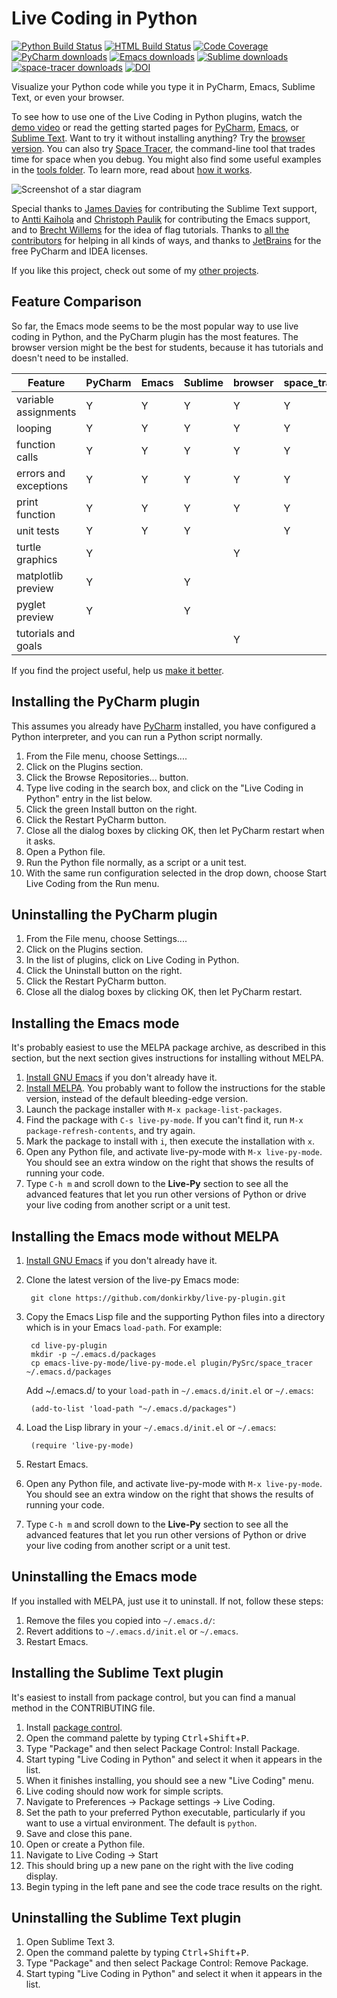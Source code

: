 Live Coding in Python
=====================

[![Python Build Status]][actions]
[![HTML Build Status]][actions]
[![Code Coverage]][codecov]
[![PyCharm downloads]][pycharm plugin]
[![Emacs downloads]][emacs plugin]
[![Sublime downloads]][sublime plugin]
[![space-tracer downloads]][space-tracer]
[![DOI]][zenodo]

Visualize your Python code while you type it in PyCharm, Emacs, Sublime Text, or
even your browser.

[Python Build Status]: https://github.com/donkirkby/live-py-plugin/actions/workflows/py-build.yml/badge.svg?branch=master
[HTML Build Status]: https://github.com/donkirkby/live-py-plugin/actions/workflows/html-build.yml/badge.svg?branch=master
[actions]: https://github.com/donkirkby/live-py-plugin/actions
[Code Coverage]: https://codecov.io/github/donkirkby/live-py-plugin/coverage.svg?branch=master
[codecov]: https://codecov.io/github/donkirkby/live-py-plugin?branch=master
[PyCharm downloads]: https://img.shields.io/jetbrains/plugin/d/9742?label=PyCharm%20%E2%86%93
[pycharm plugin]: https://plugins.jetbrains.com/plugin/9742
[Emacs downloads]: https://img.shields.io/badge/Emacs%20%E2%86%93-371k-brightgreen
[emacs plugin]: https://melpa.org/#/live-py-mode
[Sublime downloads]: https://img.shields.io/packagecontrol/dt/Live%20Coding%20in%20Python?label=Sublime%20%E2%86%93
[sublime plugin]: https://packagecontrol.io/packages/Live%20Coding%20in%20Python
[space-tracer downloads]: https://static.pepy.tech/personalized-badge/space-tracer?left_color=grey&right_color=brightgreen&left_text=space-tracer%20%E2%86%93
[space-tracer]: https://pypi.org/project/space-tracer/
[DOI]: https://zenodo.org/badge/4332096.svg
[zenodo]: https://zenodo.org/badge/latestdoi/4332096
To see how to use one of the Live Coding in Python plugins, watch the
[demo video][video] or read the getting started pages for [PyCharm], [Emacs],
or [Sublime Text]. Want to try it without installing anything? Try the
[browser version]. You can also try [Space Tracer], the command-line tool that
trades time for space when you debug. You might also find some useful examples
in the [tools folder][tools]. To learn more, read about [how it works][how].

![Screenshot of a star diagram][screenshot]

Special thanks to [James Davies] for contributing the Sublime Text support,
to [Antti Kaihola][akaihola] and [Christoph Paulik][cpaulik] for
contributing the Emacs support, and to [Brecht Willems] for the idea of flag
tutorials. Thanks to [all the contributors][hatrack] for
helping in all kinds of ways, and thanks to [JetBrains] for the free PyCharm and
IDEA licenses.

If you like this project, check out some of my [other projects][projects].

[how]: http://donkirkby.github.io/live-py-plugin/howitworks.html
[screenshot]: https://donkirkby.github.io/live-py-plugin/images/demo_star.png
[akaihola]: https://github.com/akaihola
[cpaulik]: https://github.com/cpaulik
[JetBrains]: https://www.jetbrains.com/?from=live-py-plugin
[browser version]: https://donkirkby.github.io/live-py-plugin/demo/
[PyCharm]: https://donkirkby.github.io/live-py-plugin/starting_pycharm.html
[Emacs]: https://donkirkby.github.io/live-py-plugin/starting_emacs.html
[Sublime Text]: https://donkirkby.github.io/live-py-plugin/starting_sublime_text.html
[Space Tracer]: https://donkirkby.github.io/live-py-plugin/space_tracer.html
[James Davies]: https://github.com/Derfies
[Brecht Willems]: https://github.com/BTWS2

Feature Comparison
------------------
So far, the Emacs mode seems to be the most popular way to use live coding in
Python, and the PyCharm plugin has the most features. The browser version might
be the best for students, because it has tutorials and doesn't need to be
installed.


| Feature              | PyCharm |  Emacs  | Sublime | browser | space_tracer |
| -------------------- | ------- | ------- | ------- | ------- | ------------ |
| variable assignments |    Y    |    Y    |    Y    |    Y    |       Y      |
| looping              |    Y    |    Y    |    Y    |    Y    |       Y      |
| function calls       |    Y    |    Y    |    Y    |    Y    |       Y      |
| errors and exceptions|    Y    |    Y    |    Y    |    Y    |       Y      |
| print function       |    Y    |    Y    |    Y    |    Y    |       Y      |
| unit tests           |    Y    |    Y    |    Y    |         |       Y      |
| turtle graphics      |    Y    |         |         |    Y    |              |
| matplotlib preview   |    Y    |         |    Y    |         |              |
| pyglet preview       |    Y    |         |    Y    |         |              |
| tutorials and goals  |         |         |         |    Y    |              |

If you find the project useful, help us [make it better][contributing].


Installing the PyCharm plugin
-----------------------------
This assumes you already have [PyCharm] installed, you have configured a
Python interpreter, and you can run a Python script normally.

1. From the File menu, choose Settings....
2. Click on the Plugins section.
3. Click the Browse Repositories... button.
4. Type live coding in the search box, and click on the "Live Coding in Python"
    entry in the list below.
5. Click the green Install button on the right.
6. Click the Restart PyCharm button.
7. Close all the dialog boxes by clicking OK, then let PyCharm restart when it
    asks.
8. Open a Python file.
9. Run the Python file normally, as a script or a unit test.
10. With the same run configuration selected in the drop down, choose Start
    Live Coding from the Run menu.

Uninstalling the PyCharm plugin
-------------------------------
1. From the File menu, choose Settings....
2. Click on the Plugins section.
3. In the list of plugins, click on Live Coding in Python.
4. Click the Uninstall button on the right.
5. Click the Restart PyCharm button.
6. Close all the dialog boxes by clicking OK, then let PyCharm restart.

Installing the Emacs mode
-------------------------
It's probably easiest to use the MELPA package archive, as described in this
section, but the next section gives instructions for installing without MELPA.

1. [Install GNU Emacs] if you don't already have it.
2. [Install MELPA][melpa]. You probably want to follow the instructions
    for the stable version, instead of the default bleeding-edge version.
3. Launch the package installer with `M-x package-list-packages`.
4. Find the package with `C-s live-py-mode`. If you can't find it, run
   `M-x package-refresh-contents`, and try again.
5. Mark the package to install with `i`, then execute the installation with
    `x`.
6. Open any Python file, and activate live-py-mode with `M-x live-py-mode`.
   You should see an extra window on the right that shows the results of running
   your code.
7. Type `C-h m` and scroll down to the **Live-Py** section to see all the
    advanced features that let you run other versions of Python or drive your
    live coding from another script or a unit test.

[melpa]: https://melpa.org/#/getting-started

Installing the Emacs mode without MELPA
---------------------------------------
1. [Install GNU Emacs] if you don't already have it.
2. Clone the latest version of the live-py Emacs mode:

        git clone https://github.com/donkirkby/live-py-plugin.git

3. Copy the Emacs Lisp file and the supporting Python files into a directory
   which is in your Emacs `load-path`. For example:

        cd live-py-plugin
        mkdir -p ~/.emacs.d/packages
        cp emacs-live-py-mode/live-py-mode.el plugin/PySrc/space_tracer ~/.emacs.d/packages

   Add ~/.emacs.d/ to your `load-path` in `~/.emacs.d/init.el` or `~/.emacs`:

        (add-to-list 'load-path "~/.emacs.d/packages")
4. Load the Lisp library in your `~/.emacs.d/init.el` or `~/.emacs`:

        (require 'live-py-mode)
5. Restart Emacs.
6. Open any Python file, and activate live-py-mode with `M-x live-py-mode`.
   You should see an extra window on the right that shows the results of running
   your code.
7. Type `C-h m` and scroll down to the **Live-Py** section to see all the
    advanced features that let you run other versions of Python or drive your
    live coding from another script or a unit test.

Uninstalling the Emacs mode
---------------------------
If you installed with MELPA, just use it to uninstall. If not, follow these
steps:

1. Remove the files you copied into `~/.emacs.d/`:
2. Revert additions to `~/.emacs.d/init.el` or `~/.emacs`.
3. Restart Emacs.

Installing the Sublime Text plugin
----------------------------------
It's easiest to install from package control, but you can find a manual method
in the CONTRIBUTING file.

1. Install [package control].
2. Open the command palette by typing
    <kbd>Ctrl</kbd>+<kbd>Shift</kbd>+<kbd>P</kbd>.
3. Type "Package" and then select Package Control: Install Package.
4. Start typing "Live Coding in Python" and select it when it appears in the
    list.
5. When it finishes installing, you should see a new "Live Coding" menu.
6. Live coding should now work for simple scripts.
7. Navigate to Preferences -> Package settings -> Live Coding.
8. Set the path to your preferred Python executable, particularly if you want to
    use a virtual environment. The default is `python`.
9. Save and close this pane.
10. Open or create a Python file.
11. Navigate to Live Coding -> Start
12. This should bring up a new pane on the right with the live coding display.
13. Begin typing in the left pane and see the code trace results on the right.

[package control]: https://packagecontrol.io/installation

Uninstalling the Sublime Text plugin
------------------------------------

1. Open Sublime Text 3.
2. Open the command palette by typing
    <kbd>Ctrl</kbd>+<kbd>Shift</kbd>+<kbd>P</kbd>.
3. Type "Package" and then select Package Control: Remove Package.
4. Start typing "Live Coding in Python" and select it when it appears in the
    list.

[video]: https://www.youtube.com/watch?v=Vdr2l3yNFH4
[Install GNU Emacs]: http://www.gnu.org/software/emacs/
[tools]: https://github.com/donkirkby/live-py-plugin/tree/master/test/PySrc/tools
[projects]: https://donkirkby.github.io/
[contributing]: https://github.com/donkirkby/live-py-plugin/blob/master/CONTRIBUTING.md
[hatrack]: https://labhr.github.io/hatrack/#repo=donkirkby/live-py-plugin
